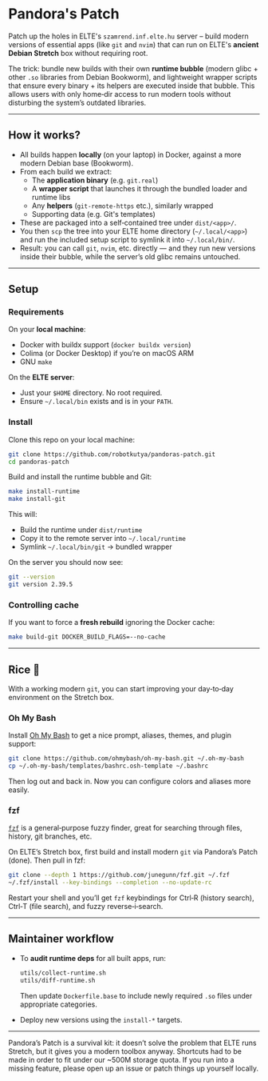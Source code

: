 # Pandora's Patch

Patch up the holes in ELTE's `szamrend.inf.elte.hu` server – build modern versions of essential apps (like `git` and `nvim`) that can run on ELTE's **ancient Debian Stretch** box without requiring root.

The trick: bundle new builds with their own **runtime bubble** (modern glibc + other `.so` libraries from Debian Bookworm), and lightweight wrapper scripts that ensure every binary + its helpers are executed inside that bubble. This allows users with only home‑dir access to run modern tools without disturbing the system’s outdated libraries.

---

## How it works?

- All builds happen **locally** (on your laptop) in Docker, against a more modern Debian base (Bookworm).  
- From each build we extract:
  - The **application binary** (e.g. `git.real`)
  - A **wrapper script** that launches it through the bundled loader and runtime libs
  - Any **helpers** (`git-remote-https` etc.), similarly wrapped
  - Supporting data (e.g. Git's templates)
- These are packaged into a self‑contained tree under `dist/<app>/`.
- You then `scp` the tree into your ELTE home directory (`~/.local/<app>`) and run the included setup script to symlink it into `~/.local/bin/`.  
- Result: you can call `git`, `nvim`, etc. directly — and they run new versions inside their bubble, while the server’s old glibc remains untouched.

---

## Setup

### Requirements

On your **local machine**:

- Docker with buildx support (`docker buildx version`)
- Colima (or Docker Desktop) if you’re on macOS ARM
- GNU `make`

On the **ELTE server**:

- Just your `$HOME` directory. No root required.
- Ensure `~/.local/bin` exists and is in your `PATH`.

### Install

Clone this repo on your local machine:

```bash
git clone https://github.com/robotkutya/pandoras-patch.git
cd pandoras-patch
```

Build and install the runtime bubble and Git:

```bash
make install-runtime
make install-git
```

This will:
- Build the runtime under `dist/runtime`
- Copy it to the remote server into `~/.local/runtime`
- Symlink `~/.local/bin/git` → bundled wrapper

On the server you should now see:

```bash
git --version
git version 2.39.5
```

### Controlling cache

If you want to force a **fresh rebuild** ignoring the Docker cache:

```bash
make build-git DOCKER_BUILD_FLAGS=--no-cache
```

---

## Rice 🎨

With a working modern `git`, you can start improving your day‑to‑day environment on the Stretch box.

### Oh My Bash

Install [Oh My Bash](https://ohmybash.nntoan.com/) to get a nice prompt, aliases, themes, and plugin support:

```bash
git clone https://github.com/ohmybash/oh-my-bash.git ~/.oh-my-bash
cp ~/.oh-my-bash/templates/bashrc.osh-template ~/.bashrc
```

Then log out and back in. Now you can configure colors and aliases more easily.

### fzf

[`fzf`](https://github.com/junegunn/fzf) is a general‑purpose fuzzy finder, great for searching through files, history, git branches, etc.

On ELTE’s Stretch box, first build and install modern `git` via Pandora’s Patch (done). Then pull in fzf:

```bash
git clone --depth 1 https://github.com/junegunn/fzf.git ~/.fzf
~/.fzf/install --key-bindings --completion --no-update-rc
```

Restart your shell and you’ll get `fzf` keybindings for Ctrl‑R (history search), Ctrl‑T (file search), and fuzzy reverse‑i‑search.

---

## Maintainer workflow

- To **audit runtime deps** for all built apps, run:

  ```bash
  utils/collect-runtime.sh
  utils/diff-runtime.sh
  ```

  Then update `Dockerfile.base` to include newly required `.so` files under appropriate categories.

- Deploy new versions using the `install-*` targets.  

---

Pandora’s Patch is a survival kit: it doesn’t solve the problem that ELTE runs Stretch, but it gives you a modern toolbox anyway. Shortcuts had to be made in order to fit under our ~500M storage quota. If you run into a missing feature, please open up an issue or patch things up yourself locally.